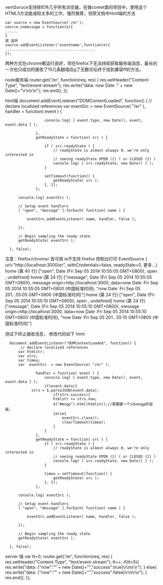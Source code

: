 ventSoruce支持除IE外几乎所有浏览器，在做comet类的项目中，使用这个HTML5方法能减轻太多的工作，强烈推荐，但原文档中html端的方法

    var source = new EventSource('/er');
    source.onmessage = function(e){
    ......
    }
    或 监听   
    source.addEventListener('eventname',function(e){
    .........................................
    });
    
两种方式在chrome都运行良好，但在firefox下无法持续获取服务端消息，最长的一次也只成功的接收了10几条翻墙后g了无数论坛终于找到兼容ff的方法。


node服务端
router.get('/er', function(req, res) {
        res.setHeader("Content-Type", "text/event-stream");
        res.write("data: now Date :" + new Date()+"\r\n\r\n");
        res.end();
});


html端
  document.addEventListener("DOMContentLoaded", function() {
           // declare localized references
          var  eventSrc  = new EventSource( "/er" ),
                  handler = function( event ) {

                      console.log( [ event.type, new Date(), event, event.data ] );

                  },
                  getReadyState = function( src ) {

                      if ( src.readyState ) {
                          // readyState is almost always 0, we're only interested in
                          // seeing readyState OPEN (1) ( or CLOSED (2) )
                          console.log( [ src.readyState, new Date() ] );
                      }

                      setTimeout(function() {
                          getReadyState( src );
                      }, 1);
                  };

          console.log( eventSrc );

          // Setup event handlers
          [ "open", "message" ].forEach( function( name ) {

              eventSrc.addEventListener( name, handler, false );

          });

          // Begin sampling the ready state
          getReadyState( eventSrc );

      }, false);

注意：firefox/chrome/ 皆可用  ie不支持
firefox 控制台打印
EventSource { url="http://localhost:3000/er", withCredentials=false, readyState=0, 更多...}
home (第 40 行)
["open", Date {Fri Sep 05 2014 10:55:05 GMT+0800}, open , undefined]
home (第 24 行)
["message", Date {Fri Sep 05 2014 10:55:05 GMT+0800}, message origin=http://localhost:3000, data=now Date :Fri Sep 05 2014 10:55:05 GMT+0800 (中国标准时间), "now Date :Fri Sep 05 201...55:05 GMT+0800 (中国标准时间)"]
home (第 24 行)
["open", Date {Fri Sep 05 2014 10:55:10 GMT+0800}, open , undefined]
home (第 24 行)
["message", Date {Fri Sep 05 2014 10:55:10 GMT+0800}, message origin=http://localhost:3000, data=now Date :Fri Sep 05 2014 10:55:10 GMT+0800 (中国标准时间), "now Date :Fri Sep 05 201...55:10 GMT+0800 (中国标准时间)"]

测试下终止接收消息，
修改代码如下
html

      document.addEventListener("DOMContentLoaded", function() {
           // declare localized references
          var htmlstr;
          var strs;
          var timea;
          var  eventSrc  = new EventSource( "/er" ),

                  handler = function( event ) {
                      console.log( [ event.type, new Date(), event, event.data ] );
                      if(event.data){
                strs = $.parseJSON(event.data);
                          if(strs.success){
                          htmlstr += strs.now;
                          $("#msgp").html(htmlstr);//需要建一个id=msgp的容器，
                          }else{
                              eventSrc.close();
                              clearTimeout(timea);
                          }
                      }
                  },
                  getReadyState = function( src ) {
                      if ( src.readyState ) {
                          // readyState is almost always 0, we're only interested in
                          // seeing readyState OPEN (1) ( or CLOSED (2) )
                          console.log( [ src.readyState, new Date() ] );
                      }

                      timea = setTimeout(function() {
                          getReadyState( src );
                      }, 1);
                  };

          console.log( eventSrc );

          // Setup event handlers
          [ "open", "message" ].forEach( function( name ) {

              eventSrc.addEventListener( name, handler, false );

          });

          // Begin sampling the ready state
          getReadyState( eventSrc );

      }, false);


server 端
var tt=0;
router.get('/er', function(req, res) {
        res.setHeader("Content-Type", "text/event-stream");
    tt++;
    if(tt<5){
        res.write("data: {\"now\":\"" + new Date()+"\",\"success\":true}\r\n\r\n");
    }
    else{
        res.write("data: {\"now\":\"" + new Date()+"\",\"success\":false}\r\n\r\n");
    }
        res.end();
});
